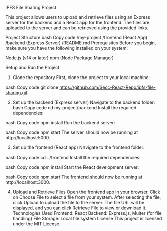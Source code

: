 IPFS File Sharing Project

This project allows users to upload and retrieve files using an Express server for the backend and a React app for the frontend. The files are uploaded to the server and can be retrieved using the provided links.

Project Structure
bash
Copy code
/my-project
  /frontend        (React App)
  /backend         (Express Server)
  /README.md
Prerequisites
Before you begin, make sure you have the following installed on your system:

Node.js (v14 or later)
npm (Node Package Manager)

Setup and Run the Project

1. Clone the repository
First, clone the project to your local machine:

bash
Copy code
git clone https://github.com/Secc-React-Repo/ipfs-file-sharing.git

2. Set up the backend (Express server)
Navigate to the backend folder:
bash
Copy code
cd my-project/backend
Install the required dependencies:

bash
Copy code
npm install
Run the backend server:

bash
Copy code
npm start
The server should now be running at http://localhost:5000.

3. Set up the frontend (React app)
Navigate to the frontend folder:

bash
Copy code
cd ../frontend
Install the required dependencies:

bash
Copy code
npm install
Start the React development server:

bash
Copy code
npm start
The frontend should now be running at http://localhost:3000.

4. Upload and Retrieve Files
Open the frontend app in your browser.
Click on Choose File to select a file from your system.
After selecting the file, click Upload to upload the file to the server.
The file URL will be displayed, and you can click Retrieve File to view or download it.
Technologies Used
Frontend: React
Backend: Express.js, Multer (for file handling)
File Storage: Local file system
License
This project is licensed under the MIT License.
